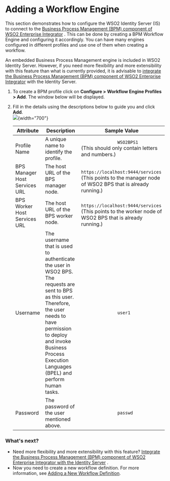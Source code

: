 # Adding a Workflow Engine

This section demonstrates how to configure the WSO2 Identity Server (IS)
to connect to the [Business Process Management (BPM) component of WSO2
Enterprise
Integrator](https://docs.wso2.com/display/EI611/Business+Process+Management)
. This can be done by creating a BPM Workflow Engine and configuring it
accordingly. You can have many engines configured in different profiles
and use one of them when creating a workflow.

An embedded Business Process Management engine is included in WSO2
Identity Server. However, if you need more flexibility and more
extensibility with this feature than what is currently provided, it is
advisable to [integrate the Business Process Management (BPM) component
of WSO2 Enterprise
Integrator](_Configuring_the_BPM_Profile_of_WSO2_EI_as_a_Workflow_Engine_)
with the Identity Server.

1.  To create a BPM profile click on **Configure \> Workflow Engine
    Profiles \> Add**. The window below will be displayed.

2.  Fill in the details using the descriptions below to guide you and
    click **Add**.  
    ![](attachments/103330286/103330287.png){width="700"}

    | Attribute                     | Description                                                                                                                                                                                                                                       | Sample Value                                                                                                                                                         |
    |-------------------------------|---------------------------------------------------------------------------------------------------------------------------------------------------------------------------------------------------------------------------------------------------|----------------------------------------------------------------------------------------------------------------------------------------------------------------------|
    | Profile Name                  | A unique name to identify the profile.                                                                                                                                                                                                            | `               WSO2BPS1              ` (This should only contain letters and numbers.)                                                                              |
    | BPS Manager Host Services URL | The host URL of the BPS manager node.                                                                                                                                                                                                             | `                               https://localhost:9444/services                             ` (This points to the manager node of WSO2 BPS that is already running.) |
    | BPS Worker Host Services URL  | The host URL of the BPS worker node.                                                                                                                                                                                                              | `                               https://localhost:9444/services                             ` (This points to the worker node of WSO2 BPS that is already running.)  |
    | Username                      | The username that is used to authenticate the user in WSO2 BPS. The requests are sent to BPS as this user. Therefore, the user needs to have permission to deploy and invoke Business Process Execution Languages (BPEL) and perform human tasks. | `               user1              `                                                                                                                                 |
    | Password                      | The password of the user mentioned above.                                                                                                                                                                                                         | `               passwd              `                                                                                                                                |

### What's next?

-   Need more flexibility and more extensibility with this feature?
    [Integrate the Business Process Management (BPM) component of WSO2
    Enterprise Integrator with the Identity
    Server](_Configuring_the_BPM_Profile_of_WSO2_EI_as_a_Workflow_Engine_)
    .
-   Now you need to create a new workflow definition. For more
    information, see [Adding a New Workflow
    Definition](_Adding_a_New_Workflow_Definition_).

  
